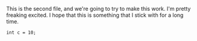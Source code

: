 This is the second file, and we're going to try to make this work.
I'm pretty freaking excited. I hope that this is something that I stick with for a long time.

```
int c = 10;
```

